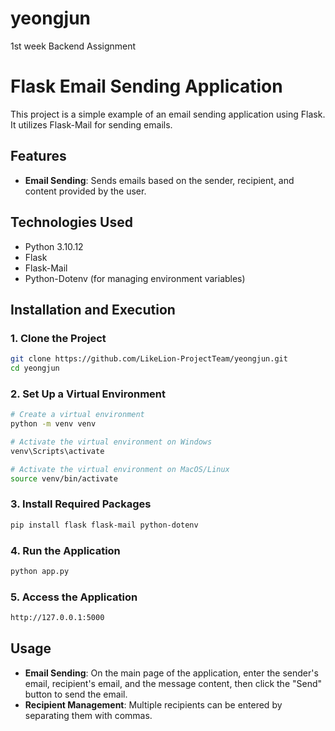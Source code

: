 # yeongjun

1st week Backend Assignment

# Flask Email Sending Application

This project is a simple example of an email sending application using Flask. It utilizes Flask-Mail for sending emails.

## Features

-   **Email Sending**: Sends emails based on the sender, recipient, and content provided by the user.

## Technologies Used

-   Python 3.10.12
-   Flask
-   Flask-Mail
-   Python-Dotenv (for managing environment variables)

## Installation and Execution

### 1. Clone the Project

```bash
git clone https://github.com/LikeLion-ProjectTeam/yeongjun.git
cd yeongjun
```

### 2. Set Up a Virtual Environment

```bash
# Create a virtual environment
python -m venv venv

# Activate the virtual environment on Windows
venv\Scripts\activate

# Activate the virtual environment on MacOS/Linux
source venv/bin/activate
```

### 3. Install Required Packages

```bash
pip install flask flask-mail python-dotenv
```

### 4. Run the Application

```bash
python app.py
```

### 5. Access the Application

```bash
http://127.0.0.1:5000
```

## Usage

-   **Email Sending**: On the main page of the application, enter the sender's email, recipient's email, and the message content, then click the "Send" button to send the email.
-   **Recipient Management**: Multiple recipients can be entered by separating them with commas.
